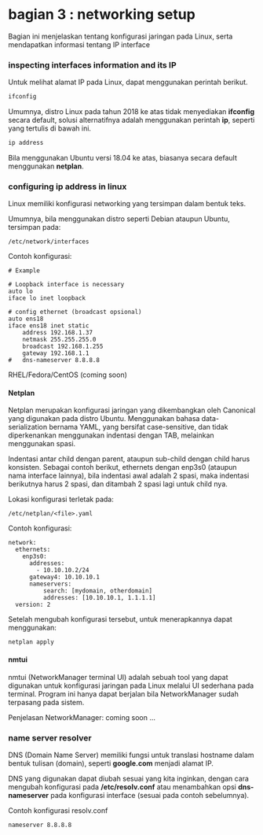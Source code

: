 # bagian 3 : networking setup

Bagian ini menjelaskan tentang konfigurasi jaringan pada Linux, serta mendapatkan informasi tentang IP interface


### inspecting interfaces information and its IP

Untuk melihat alamat IP pada Linux, dapat menggunakan perintah berikut.

```bash
ifconfig
```

Umumnya, distro Linux pada tahun 2018 ke atas tidak menyediakan **ifconfig** secara default, solusi alternatifnya adalah menggunakan perintah **ip**, seperti yang tertulis di bawah ini.

```bash
ip address
```

Bila menggunakan Ubuntu versi 18.04 ke atas, biasanya secara default menggunakan **netplan**.



### configuring ip address in linux

Linux memiliki konfigurasi networking yang tersimpan dalam bentuk teks.

Umumnya, bila menggunakan distro seperti Debian ataupun Ubuntu, tersimpan pada:

```
/etc/network/interfaces
```

Contoh konfigurasi:

```
# Example

# Loopback interface is necessary
auto lo
iface lo inet loopback

# config ethernet (broadcast opsional)
auto ens18
iface ens18 inet static
    address 192.168.1.37
    netmask 255.255.255.0
    broadcast 192.168.1.255
    gateway 192.168.1.1
#   dns-nameserver 8.8.8.8

```

RHEL/Fedora/CentOS (coming soon)

#### Netplan 

Netplan merupakan konfigurasi jaringan yang dikembangkan oleh Canonical yang digunakan pada distro Ubuntu. Menggunakan bahasa data-serialization bernama YAML, yang bersifat case-sensitive, dan tidak diperkenankan menggunakan indentasi dengan TAB, melainkan menggunakan spasi. 

Indentasi antar child dengan parent, ataupun sub-child dengan child harus konsisten. Sebagai contoh berikut, ethernets dengan enp3s0 (ataupun nama interface lainnya), bila indentasi awal adalah 2 spasi, maka indentasi berikutnya harus 2 spasi, dan ditambah 2 spasi lagi untuk child nya.

Lokasi konfigurasi terletak pada:

```
/etc/netplan/<file>.yaml
```

Contoh konfigurasi:

```
network:
  ethernets:
    enp3s0:
      addresses:
        - 10.10.10.2/24
      gateway4: 10.10.10.1
      nameservers:
          search: [mydomain, otherdomain]
          addresses: [10.10.10.1, 1.1.1.1]
  version: 2
```

Setelah mengubah konfigurasi tersebut, untuk menerapkannya dapat menggunakan:

```
netplan apply
```

#### nmtui
nmtui (NetworkManager terminal UI) adalah sebuah tool yang dapat digunakan untuk konfigurasi jaringan pada Linux melalui UI sederhana pada terminal. Program ini hanya dapat berjalan bila NetworkManager sudah terpasang pada sistem.

Penjelasan NetworkManager: coming soon ...


### name server resolver

DNS (Domain Name Server) memiliki fungsi untuk translasi hostname dalam bentuk tulisan (domain), seperti **google.com** menjadi alamat IP.

DNS yang digunakan dapat diubah sesuai yang kita inginkan, dengan cara mengubah konfigurasi pada **/etc/resolv.conf** atau menambahkan opsi **dns-nameserver** pada konfigurasi interface (sesuai pada contoh sebelumnya).

Contoh konfigurasi resolv.conf

```
nameserver 8.8.8.8
```

